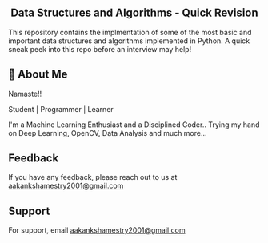 

<p align='center'>

<img src="https://encrypted-tbn0.gstatic.com/images?q=tbn:ANd9GcRxSxZR6vl7A0GRnSDWFjka7lcVIlZwWE0cuX40czQBu5xRZN3I5ERh_2AE79Xx68VqMEc&usqp=CAU" alt text="data structures amf algo">

</p>
<h2 align="center">Data Structures and Algorithms - Quick Revision </h2>

This repository contains the implmentation of some of the most basic and important data structures and algorithms implemented in Python. 
A quick sneak peek into this repo before an interview may help! 










## 🚀 About Me
Namaste!!

Student | Programmer | Learner

I'm a Machine Learning Enthusiast and a Disciplined Coder.. Trying my hand on Deep Learning, OpenCV, Data Analysis and much more...

  
## Feedback

If you have any feedback, please reach out to us at aakankshamestry2001@gmail.com

  
## Support

For support, email aakankshamestry2001@gmail.com 
